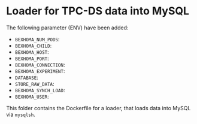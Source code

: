 # Loader for TPC-DS data into MySQL

The following parameter (ENV) have been added:

* `BEXHOMA_NUM_PODS`: 
* `BEXHOMA_CHILD`: 
* `BEXHOMA_HOST`: 
* `BEXHOMA_PORT`: 
* `BEXHOMA_CONNECTION`: 
* `BEXHOMA_EXPERIMENT`: 
* `DATABASE`: 
* `STORE_RAW_DATA`: 
* `BEXHOMA_SYNCH_LOAD`: 
* `BEXHOMA_USER`: 

This folder contains the Dockerfile for a loader, that loads data into MySQL via `mysqlsh`.
